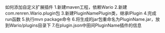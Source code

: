 如何添加自定义扩展插件
1.新建maven工程，依赖Wario
2.新建com.renren.Wario.plugin包
3.新建PluginNamePlugin类，继承IPlugin
4.完成run函数
5.执行mvn package命令
6.将生成的jar包重命名为PluginName.jar，放到Wario/plugins目录下
7.在plugin.json中田间PluginName插件的信息
